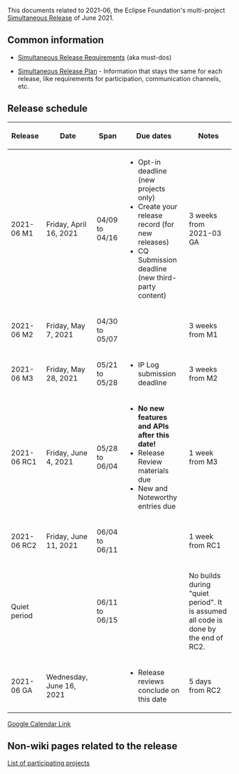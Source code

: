 This documents related to 2021-06, the Eclipse Foundation's
multi-project [Simultaneous Release](../Simultaneous_Release.md) of
June 2021.

## Common information

-   [Simultaneous Release
    Requirements](Simultaneous_Release_Requirements.md)
    (aka must-dos)

<!-- -->

-   [Simultaneous Release
    Plan](Simultaneous_Release_Plan.md) - Information
    that stays the same for each release, like requirements for
    participation, communication channels, etc.

## Release schedule

<table>
<thead>
<tr class="header">
<th><p>Release</p></th>
<th><p>Date</p></th>
<th><p>Span</p></th>
<th><p>Due dates</p></th>
<th><p>Notes</p></th>
</tr>
</thead>
<tbody>
<tr class="odd">
<td><p>2021-06 M1</p></td>
<td><p>Friday, April 16, 2021</p></td>
<td><p>04/09 to 04/16</p></td>
<td><ul>
<li>Opt-in deadline (new projects only)</li>
<li>Create your release record (for new releases)</li>
<li>CQ Submission deadline (new third-party content)</li>
</ul></td>
<td><p>3 weeks from 2021-03 GA</p></td>
</tr>
<tr class="even">
<td><p>2021-06 M2</p></td>
<td><p>Friday, May 7, 2021</p></td>
<td><p>04/30 to 05/07</p></td>
<td></td>
<td><p>3 weeks from M1</p></td>
</tr>
<tr class="odd">
<td><p>2021-06 M3</p></td>
<td><p>Friday, May 28, 2021</p></td>
<td><p>05/21 to 05/28</p></td>
<td><ul>
<li>IP Log submission deadline</li>
</ul></td>
<td><p>3 weeks from M2</p></td>
</tr>
<tr class="even">
<td><p>2021-06 RC1</p></td>
<td><p>Friday, June 4, 2021</p></td>
<td><p>05/28 to 06/04</p></td>
<td><ul>
<li><strong>No new features and APIs after this date!</strong></li>
<li>Release Review materials due</li>
<li>New and Noteworthy entries due</li>
</ul></td>
<td><p>1 week from M3</p></td>
</tr>
<tr class="odd">
<td><p>2021-06 RC2</p></td>
<td><p>Friday, June 11, 2021</p></td>
<td><p>06/04 to 06/11</p></td>
<td></td>
<td><p>1 week from RC1</p></td>
</tr>
<tr class="even">
<td><p>Quiet period</p></td>
<td></td>
<td><p>06/11 to 06/15</p></td>
<td></td>
<td><p>No builds during "quiet period". It is assumed all code is done
by the end of RC2.</p></td>
</tr>
<tr class="odd">
<td><p>2021-06 GA</p></td>
<td><p>Wednesday, June 16, 2021</p></td>
<td></td>
<td><ul>
<li>Release reviews conclude on this date</li>
</ul></td>
<td><p>5 days from RC2</p></td>
</tr>
</tbody>
</table>

<!-- googlecalendar width="600" height="400" title="Planning Council Calendar">gchs7nm4nvpm837469ddj9tjlk@group.calendar.google.com&dates=20210601%2F20210630</googlecalendar -->
[Google Calendar Link](https://calendar.google.com/calendar/embed?src=gchs7nm4nvpm837469ddj9tjlk@group.calendar.google.com&dates=20210601%2F20210630&hl=en&mode=AGENDA)

## Non-wiki pages related to the release

[List of participating
projects](http://www.eclipse.org/projects/releases/releases.php?release=2021-06)


